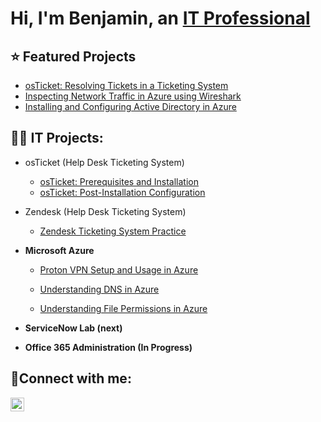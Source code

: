 <h1> Hi, I'm Benjamin, an <a href="https://www.linkedin.com/in/ben-bravo/">IT Professional</a> </h1>

<h2>⭐ Featured Projects</h2>

  - [osTicket: Resolving Tickets in a Ticketing System](https://github.com/ben-trainer/osTicket-lifecycle/tree/main)
  - [Inspecting Network Traffic in Azure using Wireshark](https://github.com/ben-trainer/Azure-Inspecting-Network-Traffic-using-Wireshark)
  - [Installing and Configuring Active Directory in Azure](https://github.com/ben-trainer/Azure-Active-Directory-Home-Lab)

<h2>👨‍💻 IT Projects:</h2>

- osTicket (Help Desk Ticketing System)

  - [osTicket: Prerequisites and Installation](https://github.com/ben-trainer/osTicket-prerequisites)
  - [osTicket: Post-Installation Configuration](https://github.com/ben-trainer/osTicket-post-install-cfg)

- Zendesk (Help Desk Ticketing System)

  - [Zendesk Ticketing System Practice](https://github.com/ben-trainer/Ticketing-System/)

- <b>Microsoft Azure </b>
  - [Proton VPN Setup and Usage in Azure](https://github.com/ben-trainer/Proton-VPN-Setup-and-Usage)
 
  - [Understanding DNS in Azure](https://github.com/ben-trainer/dns-testing/tree/main)
  - [Understanding File Permissions in Azure](https://github.com/ben-trainer/file-share-permissions/tree/main)


- <b>ServiceNow Lab (next)</b>
- <b>Office 365 Administration (In Progress)</b>


<h2> 🤳Connect with me:</h2>

[<img align="left" alt="benjamin-bravo | LinkedIn" width="22px" src="https://cdn.jsdelivr.net/npm/simple-icons@v3/icons/linkedin.svg" />][linkedin]




[linkedin]: www.linkedin.com/in/ben-bravo


